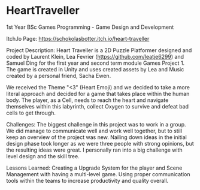 # HeartTraveller
1st Year BSc Games Programming - Game Design and Development

Itch.Io Page: https://schokolasbotter.itch.io/heart-traveller

Project Description: Heart Traveller is a 2D Puzzle Platformer designed and coded by Laurent Klein, Lea Fevrier (https://github.com/leatje6299) and Samuel Ding for the first year and second term module Games Project 1. The game is created in Unity and uses created assets by Lea and Music created by a personal friend, Sacha Ewen.

We received the Theme "<3" (Heart Emoji) and we decided to take a more literal approach and decided for a game that takes place within the human body. The player, as a Cell, needs to reach the heart and navigate themselves within this labyrinth, collect Oxygen to survive and defeat bad cells to get through.

Challenges: The biggest challenge in this project was to work in a group. We did manage to communicate well and work well together, but to still keep an overview of the project was new. Nailing down ideas in the initial design phase took longer as we were three people with strong opinions, but the resulting ideas were great. I personally ran into a big challenge with level design and the skill tree.

Lessons Learned: Creating a Upgrade System for the player and Scene Management with having a multi-level game. Using proper communication tools within the teams to increase productivity and quality overall.
